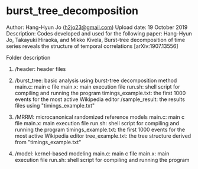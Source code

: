 # burst_tree_decomposition

Author: Hang-Hyun Jo (h2jo23@gmail.com)
Upload date: 19 October 2019
Description: 
    Codes developed and used for the following paper: Hang-Hyun Jo, Takayuki Hiraoka, and Mikko Kivela, Burst-tree decomposition of time series reveals the structure of temporal correlations [arXiv:1907.13556] 


Folder description

1. /header: header files

2. /burst_tree: basic analysis using burst-tree decomposition method
    main.c: main c file
    main.x: main execution file
    run.sh: shell script for compiling and running the program
    timings_example.txt: the first 1000 events for the most active Wikipedia editor
    /sample_result: the results files using "timings_example.txt"

3. /MRRM: microcanonical randomized reference models
    main.c: main c file
    main.x: main execution file
    run.sh: shell script for compiling and running the program
    timings_example.txt: the first 1000 events for the most active Wikipedia editor
    tree_example.txt: the tree structure derived from "timings_example.txt"

4. /model: kernel-based modeling
    main.c: main c file
    main.x: main execution file
    run.sh: shell script for compiling and running the program
